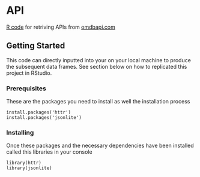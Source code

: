 # API

[R code](https://github.com/nbizzle23/API/blob/master/APIScript.R) for retriving APIs from [omdbapi.com](http://www.omdbapi.com/)

## Getting Started

This code can directly inputted into your on your local machine to produce the subsequent data frames. See section below on how to replicated this project in RStudio.

### Prerequisites

These are the packages you need to install as well the installation process 

```
install.packages('httr')
install.packages('jsonlite')
```

### Installing

Once these packages and the necessary dependencies have been installed called this libraries in your console 

```
library(httr)
library(jsonlite)
```